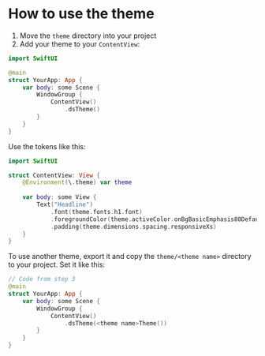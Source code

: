 # How to use the theme

1. Move the `theme` directory into your project
3. Add your theme to your `ContentView`:

```swift
import SwiftUI

@main
struct YourApp: App {
    var body: some Scene {
        WindowGroup {
            ContentView()
                .dsTheme()
        }
    }
}
```

Use the tokens like this:
```swift
import SwiftUI

struct ContentView: View {
    @Environment(\.theme) var theme
    
    var body: some View {
        Text("Headline")
            .font(theme.fonts.h1.font)
            .foregroundColor(theme.activeColor.onBgBasicEmphasis80Default)
            .padding(theme.dimensions.spacing.responsiveXs)
    }
}
```

To use another theme, export it and copy the `theme/<theme name>` directory to your project. Set it like this:

```swift
// Code from step 3
@main
struct YourApp: App {
    var body: some Scene {
        WindowGroup {
            ContentView()
                .dsTheme(<theme name>Theme())
        }
    }
}
```
